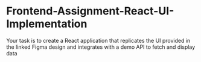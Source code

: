 # Frontend-Assignment-React-UI-Implementation
Your task is to create a React application that replicates the UI provided in the linked Figma design and integrates with a demo API to fetch and display data
